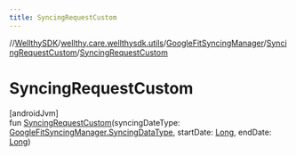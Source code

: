```yaml
---
title: SyncingRequestCustom
---
```

//[WellthySDK](../../../../index.html)/[wellthy.care.wellthysdk.utils](../../index.html)/[GoogleFitSyncingManager](../index.html)/[SyncingRequestCustom](index.html)/[SyncingRequestCustom](-syncing-request-custom.html)



# SyncingRequestCustom



[androidJvm]\
fun [SyncingRequestCustom](-syncing-request-custom.html)(syncingDateType: [GoogleFitSyncingManager.SyncingDataType](../-syncing-data-type/index.html), startDate: [Long](https://kotlinlang.org/api/latest/jvm/stdlib/kotlin/-long/index.html), endDate: [Long](https://kotlinlang.org/api/latest/jvm/stdlib/kotlin/-long/index.html))




